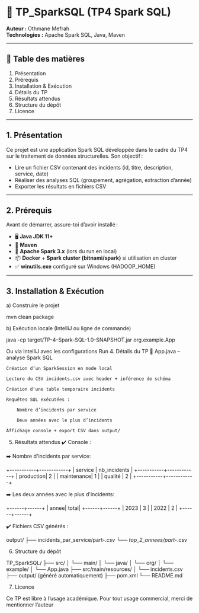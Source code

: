 # 📘 TP_SparkSQL (TP4 Spark SQL)

**Auteur :** Othmane Mefrah  
**Technologies :** Apache Spark SQL, Java, Maven

---

## 🧭 Table des matières

1. Présentation  
2. Prérequis  
3. Installation & Exécution  
4. Détails du TP  
5. Résultats attendus  
6. Structure du dépôt  
7. Licence

---

## 1. Présentation

Ce projet est une application Spark SQL développée dans le cadre du TP4 sur le traitement de données structurelles. Son objectif :

- Lire un fichier CSV contenant des incidents (id, titre, description, service, date)
- Réaliser des analyses SQL (groupement, agrégation, extraction d’année)
- Exporter les résultats en fichiers CSV

---

## 2. Prérequis

Avant de démarrer, assure-toi d’avoir installé :

- 🖥️ **Java JDK 11+**  
- 🔧 **Maven**  
- 🧰 **Apache Spark 3.x** (lors du run en local)  
- 📦 **Docker** + **Spark cluster (bitnami/spark)** si utilisation en cluster  
- ✅ **winutils.exe** configuré sur Windows (HADOOP_HOME)

---

## 3. Installation & Exécution

a) Construire le projet

mvn clean package

b) Exécution locale (IntelliJ ou ligne de commande)

java -cp target/TP-4-Spark-SQL-1.0-SNAPSHOT.jar org.example.App

Ou via IntelliJ avec les configurations Run
4. Détails du TP
🔹 App.java – analyse Spark SQL

    Création d’un SparkSession en mode local

    Lecture du CSV incidents.csv avec header + inférence de schéma

    Création d'une table temporaire incidents

    Requêtes SQL exécutées :

        Nombre d’incidents par service

        Deux années avec le plus d’incidents

    Affichage console + export CSV dans output/

5. Résultats attendus
✔️ Console :

➡️ Nombre d'incidents par service:

+-----------+------------+
| service   | nb_incidents |
+-----------+------------+
| production|     2      |
| maintenance|    1      |
| qualité   |     2      |
+-----------+------------+

➡️ Les deux années avec le plus d'incidents:

+------+------+
| annee| total|
+------+------+
| 2023 |  3   |
| 2022 |  2   |
+------+------+

✔️ Fichiers CSV générés :

output/
├── incidents_par_service/part-*.csv
└── top_2_annees/part-*.csv

6. Structure du dépôt

TP_SparkSQL/
├── src/
│   └── main/
│       └── java/
│           └── org/
│               └── example/
│                   └── App.java
├── src/main/resources/
│   └── incidents.csv
├── output/ (généré automatiquement)
├── pom.xml
└── README.md

7. Licence

Ce TP est libre à l’usage académique.
Pour tout usage commercial, merci de mentionner l’auteur
